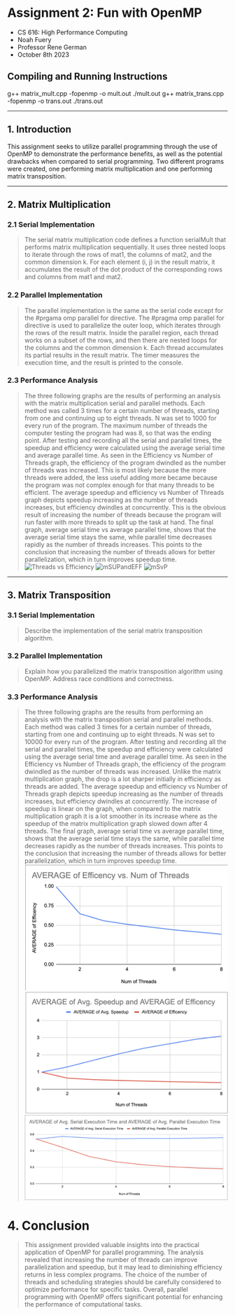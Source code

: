 # Assignment 2: Fun with OpenMP
* CS 616: High Performance Computing
* Noah Fuery
* Professor Rene German
* October 8th 2023

## Compiling and Running Instructions
g++ matrix_mult.cpp -fopenmp -o mult.out
./mult.out
g++ matrix_trans.cpp -fopenmp -o trans.out
./trans.out

----------------
## 1. Introduction
This assignment seeks to utilize parallel programming through the use of OpenMP to demonstrate the performance benefits, as well as the potential drawbacks when compared to serial programming. Two different programs were created, one performing matrix multiplication and one performing matrix transposition.

-------------------------
## 2. Matrix Multiplication
### 2.1 Serial Implementation
   > The serial matrix multiplication code defines a function serialMult that performs matrix multiplication sequentially. It uses three nested loops to iterate through the rows of mat1, the columns of mat2, and the common dimension k. For each element (i, j) in the result matrix, it accumulates the result of the dot product of the corresponding rows and columns from mat1 and mat2.

### 2.2 Parallel Implementation
   > The parallel implementation is the same as the serial code except for the #prgama omp parallel for directive. The #pragma omp parallel for directive is used to parallelize the outer loop, which iterates through the rows of the result matrix. Inside the parallel region, each thread works on a subset of the rows, and then there are nested loops for the columns and the common dimension k. Each thread accumulates its partial results in the result matrix. The timer measures the execution time, and the result is printed to the console.

### 2.3 Performance Analysis
   > The three following graphs are the results of performing an analysis with the matrix multiplication serial and parallel methods. Each method was called 3 times for a certain number of threads, starting from one and continuing up to eight threads. N was set to 1000 for every run of the program. The maximum number of threads the computer testing the program had was 8, so that was the ending point. After testing and recording all the serial and parallel times, the speedup and efficiency were calculated using the average serial time and average parallel time. As seen in the Efficiency vs Number of Threads graph, the efficiency of the program dwindled as the number of threads was increased. This is most likely because the more threads were added, the less useful adding more became because the program was not complex enough for that many threads to be efficient. The average speedup and efficiency vs Number of Threads graph depicts speedup increasing as the number of threads increases, but efficiency dwindles at concurrently. This is the obvious result of increasing the number of threads because the program will run faster with more threads to split up the task at hand. The final graph, average serial time vs average parallel time, shows that the average serial time stays the same, while parallel time decreases rapidly as the number of threads increases. This points to the conclusion that increasing the number of threads allows for better parallelization, which in turn improves speedup time.
> ![Threads vs Efficiency](https://github.com/nfuery/cpsc616.git/Assignment2/Assets/multThreadsvsEff.png)
> ![mSUPandEFF](https://github.com/nfuery/cpsc616.git/Assignment2/Assets/multSpeedUpandEffi.pngg)
> ![mSvP](https://github.com/nfuery/cpsc616.git/Assignment2/Assets/multSerialvsParallel.png)

-------------------------
## 3. Matrix Transposition
### 3.1 Serial Implementation
   > Describe the implementation of the serial matrix transposition algorithm.

### 3.2 Parallel Implementation
   > Explain how you parallelized the matrix transposition algorithm using OpenMP. Address race conditions and correctness.

### 3.3 Performance Analysis
   > The three following graphs are the results from performing an analysis with the matrix transposition serial and parallel methods. Each method was called 3 times for a certain number of threads, starting from one and continuing up to eight threads. N was set to 10000 for every run of the program. After testing and recording all the serial and parallel times, the speedup and efficiency were calculated using the average serial time and average parallel time. As seen in the Efficiency vs Number of Threads graph, the efficiency of the program dwindled as the number of threads was increased. Unlike the matrix multiplication graph, the drop is a lot sharper initially in efficiency as threads are added. The average speedup and efficiency vs Number of Threads graph depicts speedup increasing as the number of threads increases, but efficiency dwindles at concurrently. The increase of speedup is linear on the graph, when compared to the matrix multiplication graph it is a lot smoother in its increase where as the speedup of the matrix multiplication graph slowed down after 4 threads. The final graph, average serial time vs average parallel time, shows that the average serial time stays the same, while parallel time decreases rapidly as the number of threads increases. This points to the conclusion that increasing the number of threads allows for better parallelization, which in turn improves speedup time.
![Threads vs Efficiency](Assets/transThreadsvsEff.png)
![mSUPandEFF](Assets/transSpeedUpandEff.png)
![mSvP](Assets/transSerialvsParallel.png)

# 4. Conclusion
> This assignment provided valuable insights into the practical application of OpenMP for parallel programming. The analysis revealed that increasing the number of threads can improve parallelization and speedup, but it may lead to diminishing efficiency returns in less complex programs. The choice of the number of threads and scheduling strategies should be carefully considered to optimize performance for specific tasks. Overall, parallel programming with OpenMP offers significant potential for enhancing the performance of computational tasks.

